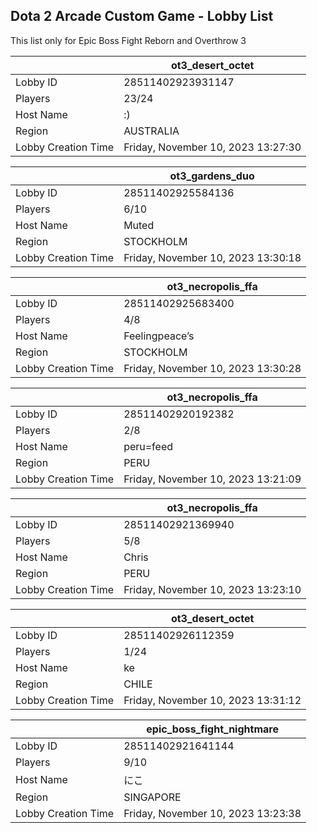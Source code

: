 ## Dota 2 Arcade Custom Game - Lobby List

This list only for Epic Boss Fight Reborn and Overthrow 3

|  | ot3_desert_octet |
| ------ | ------ |
| Lobby ID | 28511402923931147 |
| Players | 23/24 |
| Host Name | :) |
| Region | AUSTRALIA |
| Lobby Creation Time | Friday, November 10, 2023 13:27:30 |


|  | ot3_gardens_duo |
| ------ | ------ |
| Lobby ID | 28511402925584136 |
| Players | 6/10 |
| Host Name | Muted |
| Region | STOCKHOLM |
| Lobby Creation Time | Friday, November 10, 2023 13:30:18 |


|  | ot3_necropolis_ffa |
| ------ | ------ |
| Lobby ID | 28511402925683400 |
| Players | 4/8 |
| Host Name | Feelingpeace’s |
| Region | STOCKHOLM |
| Lobby Creation Time | Friday, November 10, 2023 13:30:28 |


|  | ot3_necropolis_ffa |
| ------ | ------ |
| Lobby ID | 28511402920192382 |
| Players | 2/8 |
| Host Name | peru=feed |
| Region | PERU |
| Lobby Creation Time | Friday, November 10, 2023 13:21:09 |


|  | ot3_necropolis_ffa |
| ------ | ------ |
| Lobby ID | 28511402921369940 |
| Players | 5/8 |
| Host Name | Chris |
| Region | PERU |
| Lobby Creation Time | Friday, November 10, 2023 13:23:10 |


|  | ot3_desert_octet |
| ------ | ------ |
| Lobby ID | 28511402926112359 |
| Players | 1/24 |
| Host Name | ke |
| Region | CHILE |
| Lobby Creation Time | Friday, November 10, 2023 13:31:12 |


|  | epic_boss_fight_nightmare |
| ------ | ------ |
| Lobby ID | 28511402921641144 |
| Players | 9/10 |
| Host Name | にこ |
| Region | SINGAPORE |
| Lobby Creation Time | Friday, November 10, 2023 13:23:38 |


